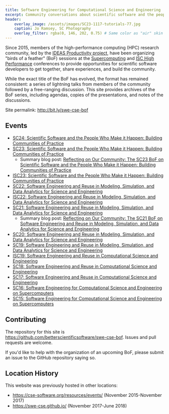 ```yaml
---
title: Software Engineering for Computational Science and Engineering
excerpt: Community conversations about scientific software and the people who make it happen
header:
    overlay_image: /assets/images/SC23-1117-tutorials-77.jpg
    caption: Jo Ramsey, SC Photography
    overlay_filter: rgba(0, 146, 202, 0.75) # Same color as "air" skin footer
---
```

Since 2015, members of the high-performance computing (HPC) research community, led by the [IDEAS Productivity project](https://ideas-productivity.org), have been organizing "birds of a feather" (BoF) sessions at the [Supercomputing](https://supercomputing.org/) and [ISC High Performance](https://www.isc-hpc.com/) conferences to provide opportunities for scientific software developers to get together, share experiences, and build the community.

While the exact title of the BoF has evolved, the format has remained consistent: a series of lightning talks from members of the community followed by a free-ranging discussion. This site provides archives of the BoF series, including agendas, copies of the presentations, and notes of the discussions.

Site permalink: <http://bit.ly/swe-cse-bof>

## Events

* [SC24: Scientific Software and the People Who Make it Happen: Building Communities of Practice](2024-11-sc24-bof/)
* [SC23: Scientific Software and the People Who Make it Happen: Building Communities of Practice](2023-11-sc23-bof/)
    - Summary blog post: [Reflecting on Our Community: The SC23 BoF on Scientific Software and the People Who Make it Happen: Building Communities of Practice](https://bssw.io/blog_posts/reflecting-on-our-community-the-sc23-bof-on-scientific-software-and-the-people-who-make-it-happen-building-communities-of-practice)
* [ISC23: Scientific Software and the People Who Make it Happen: Building Communities of Practice](2023-05-isc23-bof)
* [SC22: Software Engineering and Reuse in Modeling, Simulation, and Data Analytics for Science and Engineering](2022-11-sc22-bof)
* [ISC22: Software Engineering and Reuse in Modeling, Simulation, and Data Analytics for Science and Engineering](2022-05-isc22-bof)
* [SC21: Software Engineering and Reuse in Modeling, Simulation, and Data Analytics for Science and Engineering](2021-11-sc21-bof)
    - Summary blog post: [Reflecting on Our Community: The SC21 BoF on Software Engineering and Reuse in Modeling, Simulation, and Data Analytics for Science and Engineering](https://bssw.io/blog_posts/reflecting-on-our-community-the-sc21-bof-on-software-engineering-and-reuse-in-modeling-simulation-and-data-analytics-for-science-and-engineering)
* [SC20: Software Engineering and Reuse in Modeling, Simulation, and Data Analytics for Science and Engineering](2020-11-sc20-bof)
* [SC19: Software Engineering and Reuse in Modeling, Simulation, and Data Analytics for Science and Engineering](2019-11-sc19-bof)
* [ISC19: Software Engineering and Reuse in Computational Science and Engineering](2019-06-isc19-bof)
* [SC18: Software Engineering and Reuse in Computational Science and Engineering](2018-11-sc18-bof)
* [SC17: Software Engineering and Reuse in Computational Science and Engineering](2017-11-sc17-bof)
* [SC16: Software Engineering for Computational Science and Engineering on Supercomputers](2016-11-sc16-bof)
* [SC15: Software Engineering for Computational Science and Engineering on Supercomputers](2015-11-sc15-bof)

## Contributing

The repository for this site is <https://github.com/betterscientificsoftware/swe-cse-bof>. Issues and pull requests are welcome.

If you'd like to help with the organization of an upcoming BoF, please submit an issue to the GitHub repository saying so.

## Location History

This website was previously hosted in other locations:

* https://cse-software.org/resources/events/ (November 2015-November 2017)
* https://swe-cse.github.io/ (November 2017-June 2018)